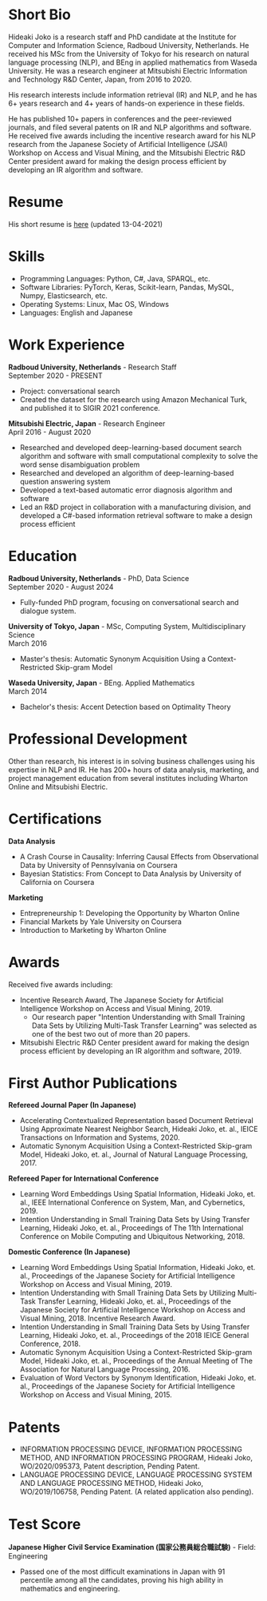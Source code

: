 # Short Bio

Hideaki Joko is a research staff and PhD candidate at the Institute for Computer and Information Science, Radboud University, Netherlands. He received his MSc from the University of Tokyo for his research on natural language processing (NLP), and BEng in applied mathematics from Waseda University. He was a research engineer at Mitsubishi Electric Information and Technology R&D Center, Japan, from 2016 to 2020.

His research interests include information retrieval (IR) and NLP, and he has 6+ years research and 4+ years of hands-on experience in these fields.

He has published 10+ papers in conferences and the peer-reviewed journals, and filed several patents on IR and NLP algorithms and software. He received five awards including the incentive research award for his NLP research from the Japanese Society of Artificial Intelligence (JSAI) Workshop on Access and Visual Mining, and the Mitsubishi Electric R&D Center president award for making the design process efficient by developing an IR algorithm and software. 


# Resume

His short resume is [here](https://docs.google.com/document/d/1ne1nWiz4MKw0HYYnHctJ04H2TWU0PXVAoHoaW3VuWXA/edit?usp=sharing) (updated 13-04-2021)


# Skills
- Programming Languages: Python, C#, Java, SPARQL, etc.
- Software Libraries: PyTorch, Keras, Scikit-learn, Pandas, MySQL, Numpy, Elasticsearch, etc.
- Operating Systems: Linux, Mac OS, Windows
- Languages: English and Japanese


# Work Experience

**Radboud University,  Netherlands**  - Research Staff\
September 2020 - PRESENT
- Project: conversational search
- Created the dataset for the research using Amazon Mechanical Turk, and published it to SIGIR 2021 conference.

**Mitsubishi Electric, Japan**  - Research Engineer\
April 2016 - August 2020
- Researched and developed deep-learning-based document search algorithm and software with small computational complexity to solve the word sense disambiguation problem
- Researched and developed an algorithm of deep-learning-based question answering system
- Developed a text-based automatic error diagnosis algorithm and software
- Led an R&D project in collaboration with a manufacturing division, and developed a C#-based information retrieval software to make a design process efficient


# Education

**Radboud University, Netherlands** - PhD, Data Science\
September 2020 - August 2024
- Fully-funded PhD program, focusing on conversational search and dialogue system. 

**University of Tokyo, Japan** - MSc, Computing System, Multidisciplinary Science\
March 2016
- Master's thesis: Automatic Synonym Acquisition Using a Context-Restricted Skip-gram Model

**Waseda University, Japan** - BEng. Applied Mathematics\
March 2014
- Bachelor's thesis: Accent Detection based on Optimality Theory

# Professional Development
Other than research, his interest is in solving business challenges using his expertise in NLP and IR. He has 200+ hours of data analysis, marketing, and project management education from several institutes including Wharton Online and Mitsubishi Electric.

# Certifications
**Data Analysis**
- A Crash Course in Causality: Inferring Causal Effects from Observational Data by University of Pennsylvania on Coursera
- Bayesian Statistics: From Concept to Data Analysis by University of California on Coursera

**Marketing**
- Entrepreneurship 1: Developing the Opportunity by Wharton Online
- Financial Markets by Yale University on Coursera
- Introduction to Marketing by Wharton Online

# Awards
Received five awards including:
- Incentive Research Award, The Japanese Society for Artificial Intelligence Workshop on Access and Visual Mining, 2019.
  - Our research paper "Intention Understanding with Small Training Data Sets by Utilizing Multi-Task Transfer Learning" was selected as one of the best two out of more than 20 papers.
- Mitsubishi Electric R&D Center president award for making the design process efficient by developing an IR algorithm and software, 2019.


# First Author Publications

**Refereed Journal Paper (In Japanese)**
- Accelerating Contextualized Representation based Document Retrieval Using Approximate Nearest Neighbor Search, Hideaki Joko, et. al., IEICE Transactions on Information and Systems, 2020.
- Automatic Synonym Acquisition Using a Context-Restricted Skip-gram Model,  Hideaki Joko, et. al., Journal of Natural Language Processing, 2017.

**Refereed Paper for International Conference**
- Learning Word Embeddings Using Spatial Information, Hideaki Joko, et. al., IEEE International Conference on System, Man, and Cybernetics, 2019.
- Intention Understanding in Small Training Data Sets by Using Transfer Learning, Hideaki Joko, et. al., Proceedings of The 11th International Conference on Mobile Computing and Ubiquitous Networking, 2018.

**Domestic Conference (In Japanese)**
- Learning Word Embeddings Using Spatial Information, Hideaki Joko, et. al., Proceedings of the Japanese Society for Artificial Intelligence Workshop on Access and Visual Mining, 2019.
- Intention Understanding with Small Training Data Sets by Utilizing Multi-Task Transfer Learning, Hideaki Joko, et. al., Proceedings of the Japanese Society for Artificial Intelligence Workshop on Access and Visual Mining, 2018. Incentive Research Award.
- Intention Understanding in Small Training Data Sets by Using Transfer Learning, Hideaki Joko, et. al., Proceedings of the 2018 IEICE General Conference, 2018.
- Automatic Synonym Acquisition Using a Context-Restricted Skip-gram Model, Hideaki Joko, et. al., Proceedings of the Annual Meeting of The Association for Natural Language Processing, 2016.
- Evaluation of Word Vectors by Synonym Identification, Hideaki Joko, et. al., Proceedings of the Japanese Society for Artificial Intelligence Workshop on Access and Visual Mining, 2015.

# Patents
- INFORMATION PROCESSING DEVICE, INFORMATION PROCESSING METHOD, AND INFORMATION PROCESSING PROGRAM, Hideaki Joko, WO/2020/095373, Patent description, Pending Patent.
- LANGUAGE PROCESSING DEVICE, LANGUAGE PROCESSING SYSTEM AND LANGUAGE PROCESSING METHOD, Hideaki Joko, WO/2019/106758, Pending Patent. (A related application also pending).

# Test Score
**Japanese Higher Civil Service Examination (国家公務員総合職試験)** - Field: Engineering
- Passed one of the most difficult examinations in Japan with 91 percentile among all the candidates, proving his high ability in mathematics and engineering.
